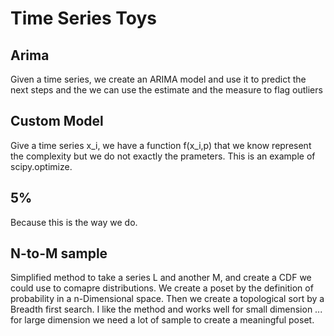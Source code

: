 # Time Series Toys

## Arima
Given a time series, we create an ARIMA model and use it to predict the next steps and the we can use the estimate and the measure to flag outliers

## Custom Model
Give a time series x_i, we have a function f(x_i,p) that we know represent the complexity but we do not exactly the prameters. This is an example of scipy.optimize.

## 5%
Because this is the way we do. 

## N-to-M sample
Simplified method to take a series L and another M, and create a CDF we could use to comapre distributions. We create a poset by the definition of probability in a n-Dimensional space. Then we create a topological sort by a Breadth first search.  I like the method and works well for small dimension ... for large dimension we need a lot of sample to create a meaningful poset.
